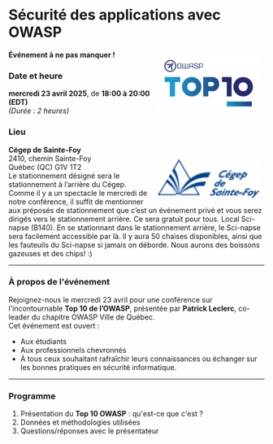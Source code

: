 # Sécurité des applications avec OWASP  
<img align="right" style="padding: 10px;" width="200px" src="/assets/images/TOP_10_logo_Final_Logo_Colour.png"/> **Événement à ne pas manquer !**

### Date et heure  
**mercredi 23 avril 2025**, de **18:00 à 20:00 (EDT)**  
*(Durée : 2 heures)*  

### Lieu  
**Cégep de Sainte-Foy**  
<img align="right" style="padding: 10px;" width="200px" src="/assets/images/cegep_ste-foy_(117x45).png"/>2410, chemin Sainte-Foy  
Québec (QC) G1V 1T2  
Le stationnement désigné sera le stationnement à l’arrière du Cégep. Comme il y a un spectacle le mercredi de notre conférence, il suffit de mentionner aux préposés de stationnement que c’est un événement privé et vous serez dirigés vers le stationnement arrière. Ce sera gratuit pour tous.
Local Sci-napse (B140). En se stationnant dans le stationnement arrière, le Sci-napse sera facilement accessible par là.
Il y aura 50 chaises disponibles, ainsi que les fauteuils du Sci-napse si jamais on déborde.
Nous aurons des boissons gazeuses et des chips! :)

---

### À propos de l'événement  
Rejoignez-nous le mercredi 23 avril pour une conférence sur 
l'incontournable **Top 10 de l’OWASP**, présentée par **Patrick Leclerc**, 
co-leader du chapitre OWASP Ville de Québec.  
Cet événement est ouvert :  
- Aux étudiants  
- Aux professionnels chevronnés  
- À tous ceux souhaitant rafraîchir leurs connaissances ou échanger sur 
les bonnes pratiques en sécurité informatique.

---

### Programme  
1. Présentation du **Top 10 OWASP** : qu'est-ce que c'est ?  
2. Données et méthodologies utilisées  
3. Questions/réponses avec le présentateur  
